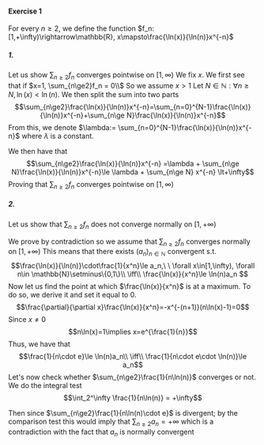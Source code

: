 #### Exercise 1
For every $n\ge2$, we define the function $f_n:[1,+\infty)\rightarrow\mathbb{R}, x\mapsto\frac{\ln(x)}{\ln(n)}x^{-n}$
##### 1.
Let us show $\sum_{n\ge2}f_n$ converges pointwise on $[1,\infty)$
We fix $x$.
We first see that if $x=1, \sum_{n\ge2}f_n = 0\\$
So we assume $x>1$
Let $N\in\mathbb{N}:\forall n\ge N, \ln(x)<\ln(n)$.
We then split the sum into two parts
$$\sum_{n\ge2}\frac{\ln(x)}{\ln(n)}x^{-n}=\sum_{n=0}^{N-1}\frac{\ln(x)}{\ln(n)}x^{-n}+\sum_{n\ge N}\frac{\ln(x)}{\ln(n)}x^{-n}$$
From this, we denote $\lambda:= \sum_{n=0}^{N-1}\frac{\ln(x)}{\ln(n)}x^{-n}$ where $\lambda$ is a constant.

We then have that
$$\sum_{n\ge2}\frac{\ln(x)}{\ln(n)}x^{-n} =\lambda + \sum_{n\ge N}\frac{\ln(x)}{\ln(n)}x^{-n}\le \lambda + \sum_{n\ge N} x^{-n} \lt+\infty$$
Proving that $\sum_{n\ge2}f_n$ converges pointwise on $[1,\infty)$

##### 2.
Let us show that $\sum_{n\ge2}f_n$ does not converge normally on $[1,+\infty)$

We prove by contradiction so we assume that $\sum_{n\ge2}f_n$ converges normally on $[1,+\infty)$
This means that there exists $(a_n)_{n\in\mathbb{N}}$ convergent s.t.
$$\frac{\ln(x)}{\ln(n)}\cdot\frac{1}{x^n}\le a_n,\ \ \forall x\in[1,\infty), \forall n\in \mathbb{N}\setminus\{0,1\}\\
\iff\\
\frac{\ln(x)}{x^n}\le \ln(n)a_n
$$
Now let us find the point at which $\frac{\ln(x)}{x^n}$ is at a maximum.
To do so, we derive it and set it equal to $0$.
$$\frac{\partial}{\partial x}\frac{\ln(x)}{x^n}=-x^{-(n+1)}(n\ln(x)-1)=0$$
Since $x\ne0$
$$n\ln(x)=1\implies x=e^{\frac{1}{n}}$$
Thus, we have that 
$$\frac{1}{n\cdot e}\le \ln(n)a_n\\
\iff\\
\frac{1}{n\cdot e\cdot \ln(n)}\le a_n$$
Let's now check whether $\sum_{n\ge2}\frac{1}{n\ln(n)}$ converges or not. We do the integral test
$$\int_2^\infty \frac{1}{n\ln(n)} = +\infty$$


Then since $\sum_{n\ge2}\frac{1}{n\ln(n)\cdot e}$ is divergent; by the comparison test this would imply that $\sum_{n\ge 2} a_n=+\infty$ which is a contradiction with the fact that $a_n$ is normally convergent